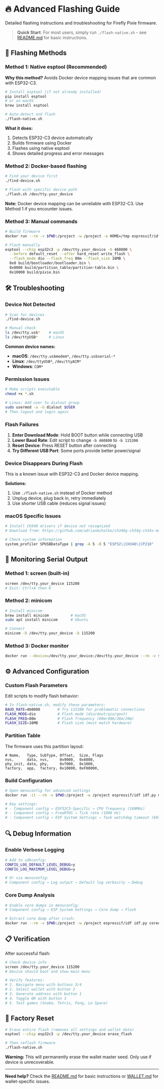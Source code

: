 # 🔥 Advanced Flashing Guide

Detailed flashing instructions and troubleshooting for Firefly Pixie firmware.

> **Quick Start**: For most users, simply run `./flash-native.sh` - see [README.md](README.md#quick-start) for basic instructions.

## 🚀 Flashing Methods

### Method 1: Native esptool (Recommended)

**Why this method?** Avoids Docker device mapping issues that are common with ESP32-C3.

```bash
# Install esptool (if not already installed)
pip install esptool
# or on macOS
brew install esptool

# Auto-detect and flash
./flash-native.sh
```

**What it does:**
1. Detects ESP32-C3 device automatically
2. Builds firmware using Docker
3. Flashes using native esptool
4. Shows detailed progress and error messages

### Method 2: Docker-based flashing

```bash
# Find your device first
./find-device.sh

# Flash with specific device path
./flash.sh /dev/tty.your_device
```

**Note:** Docker device mapping can be unreliable with ESP32-C3. Use Method 1 if you encounter issues.

### Method 3: Manual commands

```bash
# Build firmware
docker run --rm -v $PWD:/project -w /project -e HOME=/tmp espressif/idf idf.py build

# Flash manually
esptool --chip esp32c3 -p /dev/tty.your_device -b 460800 \
  --before default_reset --after hard_reset write_flash \
  --flash_mode dio --flash_freq 80m --flash_size 16MB \
  0x0 build/bootloader/bootloader.bin \
  0x8000 build/partition_table/partition-table.bin \
  0x10000 build/pixie.bin
```

## 🛠️ Troubleshooting

### Device Not Detected

```bash
# Scan for devices
./find-device.sh

# Manual check
ls /dev/tty.usb*    # macOS
ls /dev/ttyUSB*     # Linux
```

**Common device names:**
- **macOS**: `/dev/tty.usbmodem*`, `/dev/tty.usbserial-*`
- **Linux**: `/dev/ttyUSB*`, `/dev/ttyACM*`
- **Windows**: `COM*`

### Permission Issues

```bash
# Make scripts executable
chmod +x *.sh

# Linux: Add user to dialout group
sudo usermod -a -G dialout $USER
# Then logout and login again
```

### Flash Failures

1. **Enter Download Mode**: Hold BOOT button while connecting USB
2. **Lower Baud Rate**: Edit script to change `-b 460800` to `-b 115200`
3. **Reset Device**: Press RESET button after connecting
4. **Try Different USB Port**: Some ports provide better power/signal

### Device Disappears During Flash

This is a known issue with ESP32-C3 and Docker device mapping.

**Solutions:**
1. Use `./flash-native.sh` instead of Docker method
2. Unplug device, plug back in, retry immediately
3. Use shorter USB cable (reduces signal issues)

### macOS Specific Issues

```bash
# Install CH340 drivers if device not recognized
# Download from: https://github.com/adrianmihalko/ch340g-ch34g-ch34x-mac-os-x-driver

# Check system information
system_profiler SPUSBDataType | grep -A 5 -B 5 "ESP32\|CH340\|CP210"
```

## 📡 Monitoring Serial Output

### Method 1: screen (built-in)
```bash
screen /dev/tty.your_device 115200
# Exit: Ctrl+A then K
```

### Method 2: minicom
```bash
# Install minicom
brew install minicom          # macOS
sudo apt install minicom      # Ubuntu

# Connect
minicom -D /dev/tty.your_device -b 115200
```

### Method 3: Docker monitor
```bash
docker run --device=/dev/tty.your_device:/dev/tty.your_device --rm -v $PWD:/project -w /project espressif/idf idf.py -p /dev/tty.your_device monitor
```

## ⚙️ Advanced Configuration

### Custom Flash Parameters

Edit scripts to modify flash behavior:

```bash
# In flash-native.sh, modify these parameters:
BAUD_RATE=460800        # Try 115200 for problematic connections
FLASH_MODE=dio          # Flash mode (dio/dout/qio/qout)
FLASH_FREQ=80m          # Flash frequency (80m/40m/26m/20m)
FLASH_SIZE=16MB         # Flash size (must match hardware)
```

### Partition Table

The firmware uses this partition layout:
```csv
# Name,   Type, SubType, Offset,  Size, Flags
nvs,      data, nvs,     0x9000,  0x6000,
phy_init, data, phy,     0xf000,  0x1000,
factory,  app,  factory, 0x10000, 0xF00000,
```

### Build Configuration

```bash
# Open menuconfig for advanced settings
docker run -it --rm -v $PWD:/project -w /project espressif/idf idf.py menuconfig

# Key settings:
# - Component config → ESP32C3-Specific → CPU frequency (160MHz)
# - Component config → FreeRTOS → Tick rate (1000 Hz)
# - Component config → ESP System Settings → Task watchdog timeout (60s)
```

## 🔍 Debug Information

### Enable Verbose Logging

```bash
# Add to sdkconfig:
CONFIG_LOG_DEFAULT_LEVEL_DEBUG=y
CONFIG_LOG_MAXIMUM_LEVEL_DEBUG=y

# Or via menuconfig:
# Component config → Log output → Default log verbosity → Debug
```

### Core Dump Analysis

```bash
# Enable core dumps in menuconfig:
# Component config → ESP System Settings → Core dump → Flash

# Extract core dump after crash:
docker run --rm -v $PWD:/project -w /project espressif/idf idf.py coredump-debug
```

## 📋 Verification

After successful flash:

```bash
# Check device info
screen /dev/tty.your_device 115200
# Device should boot and show main menu

# Verify features:
# 1. Navigate menu with buttons 3/4
# 2. Select wallet with button 2
# 3. Generate address with button 1
# 4. Toggle QR with button 3
# 5. Test games (Snake, Tetris, Pong, Le Space)
```

## 🔧 Factory Reset

```bash
# Erase entire flash (removes all settings and wallet data)
esptool --chip esp32c3 -p /dev/tty.your_device erase_flash

# Then reflash firmware
./flash-native.sh
```

**Warning:** This will permanently erase the wallet master seed. Only use if device is unrecoverable.

---

**Need help?** Check the [README.md](README.md) for basic instructions or [WALLET.md](WALLET.md) for wallet-specific issues.